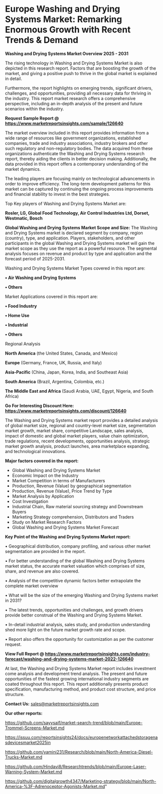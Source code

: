 # Europe Washing and Drying Systems Market: Remarking Enormous Growth with Recent Trends & Demand

<Strong> Washing and Drying Systems Market Overview 2025 - 2031</strong>

The rising technology in Washing and Drying Systems Market is also depicted in this research report. Factors that are boosting the growth of the market, and giving a positive push to thrive in the global market is explained in detail.

Furthermore, the report highlights on emerging trends, significant drivers, challenges, and opportunities, providing all necessary data for thriving in the industry. This report market research offers a comprehensive perspective, including an in-depth analysis of the present and future scenarios within the industry.

<strong>Request Sample Report @ <a href=https://www.marketreportsinsights.com/sample/126640>https://www.marketreportsinsights.com/sample/126640</a></strong>

The market overview included in this report provides information from a wide range of resources like government organizations, established companies, trade and industry associations, industry brokers and other such regulatory and non-regulatory bodies. The data acquired from these organizations authenticate the Washing and Drying Systems research report, thereby aiding the clients in better decision making. Additionally, the data provided in this report offers a contemporary understanding of the market dynamics.

The leading players are focusing mainly on technological advancements in order to improve efficiency. The long-term development patterns for this market can be captured by continuing the ongoing process improvements and financial stability to invest in the best strategies.

Top Key players of Washing and Drying Systems Market are:

<strong>Rosler, LG, Global Food Technology, Air Control Industries Ltd, Dorset, Westmatic, Bosch</strong>

<strong><b>Global Washing and Drying Systems Market Scope and Size:</b></strong>
The Washing and Drying Systems market is declared segment by company, region (country), type, and application. Players, stakeholders, and other participants in the global Washing and Drying Systems market will gain the market scope as they use the report as a powerful resource. The segmental analysis focuses on revenue and product by type and application and the forecast period of 2025-2031.

Washing and Drying Systems Market Types covered in this report are:

<strong>• Air Washing and Drying Systems

• Others</strong>

Market Applications covered in this report are:

<strong>• Food Industry

• Home Use

• Industrial

• Others</strong> 

Regional Analysis

<strong>North America</strong> (the United States, Canada, and Mexico)

<strong>Europe</strong> (Germany, France, UK, Russia, and Italy)

<strong>Asia-Pacific</strong> (China, Japan, Korea, India, and Southeast Asia)

<strong>South America</strong> (Brazil, Argentina, Colombia, etc.)

<strong>The Middle East and Africa</strong> (Saudi Arabia, UAE, Egypt, Nigeria, and South Africa)

<strong>Go For Interesting Discount Here: <a href=https://www.marketreportsinsights.com/discount/126640>https://www.marketreportsinsights.com/discount/126640</a></strong>

The Washing and Drying Systems market report provides a detailed analysis of global market size, regional and country-level market size, segmentation market growth, market share, competitive Landscape, sales analysis, impact of domestic and global market players, value chain optimization, trade regulations, recent developments, opportunities analysis, strategic market growth analysis, product launches, area marketplace expanding, and technological innovations.

<strong><b>Major factors covered in the report:</b></strong>
<ul>
  <li>Global Washing and Drying Systems Market </li>
  <li>Economic Impact on the Industry</li>
  <li>Market Competition in terms of Manufacturers</li>
  <li>Production, Revenue (Value) by geographical segmentation</li>
  <li>Production, Revenue (Value), Price Trend by Type</li>
  <li>Market Analysis by Application</li>
  <li>Cost Investigation</li>
  <li>Industrial Chain, Raw material sourcing strategy and Downstream Buyers</li>
  <li>Marketing Strategy comprehension, Distributors and Traders</li>
  <li>Study on Market Research Factors</li>
  <li>Global Washing and Drying Systems Market Forecast</li>
</ul>

<strong><b>Key Point of the Washing and Drying Systems Market report:</b></strong>

• Geographical distribution, company profiling, and various other market segmentation are provided in the report.

• For better understanding of the global Washing and Drying Systems market status, the accurate market valuation which comprises of size, share, and revenue are also covered.

• Analysis of the competitive dynamic factors better extrapolate the complete market overview

• What will be the size of the emerging Washing and Drying Systems market in 2031?

• The latest trends, opportunities and challenges, and growth drivers provide better construal of the Washing and Drying Systems Market.

• In-detail industrial analysis, sales study, and production understanding shed more light on the future market growth rate and scope.

• Report also offers the opportunity for customization as per the customer request.

<strong><b>View Full Report @ <a href=https://www.marketreportsinsights.com/industry-forecast/washing-and-drying-systems-market-2022-126640>https://www.marketreportsinsights.com/industry-forecast/washing-and-drying-systems-market-2022-126640</a></b></strong>


At last, the Washing and Drying Systems Market report includes investment come analysis and development trend analysis. The present and future opportunities of the fastest growing international industry segments are coated throughout this report. This report additionally presents product specification, manufacturing method, and product cost structure, and price structure.

<strong>Contact Us:</strong>
sales@marketreportsinsights.com

<strong>Our other reports:</strong>

<a href=https://github.com/sayysaif/market-search-trend/blob/main/Europe-Trommel-Screens-Market.md>https://github.com/sayysaif/market-search-trend/blob/main/Europe-Trommel-Screens-Market.md</a>

<a href=https://issuu.com/reportsinsights24/docs/europenetworkattachedstoragenasdevicesmarket2025in>https://issuu.com/reportsinsights24/docs/europenetworkattachedstoragenasdevicesmarket2025in</a>

<a href=https://github.com/yamini231/Research/blob/main/North-America-Diesel-Trucks-Market.md>https://github.com/yamini231/Research/blob/main/North-America-Diesel-Trucks-Market.md</a>

<a href=https://github.com/Hindavi8/Researchtrends/blob/main/Europe-Laser-Warning-System-Market.md>https://github.com/Hindavi8/Researchtrends/blob/main/Europe-Laser-Warning-System-Market.md</a>

<a href=https://github.com/digitalgrowth4347/Marketing-strategy/blob/main/North-America-%3F-Adrenoceptor-Agonists-Market.md>https://github.com/digitalgrowth4347/Marketing-strategy/blob/main/North-America-%3F-Adrenoceptor-Agonists-Market.md</a>"
